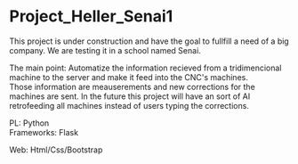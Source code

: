 # Project_Heller_Senai1

This project is under construction and have the goal to fullfill a need of a big company.
We are testing it in a school named Senai.

The main point: Automatize the information recieved from a tridimencional machine to the server and make it feed into the CNC's machines.                
Those information are meauserements and new corrections for the machines are sent. 
In the future this project will have an sort of AI retrofeeding all machines instead of users typing the corrections.
                
PL: Python            
Frameworks: Flask




Web: Html/Css/Bootstrap
